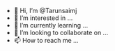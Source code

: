 
- 👋 Hi, I’m @Tarunsaimj
- 👀 I’m interested in ...
- 🌱 I’m currently learning ...
- 💞️ I’m looking to collaborate on ...
- 📫 How to reach me ...

<!---
Tarunsaimj/Tarunsaimj is a ✨ special ✨ repository because its `README.md` (this file) appears on your GitHub profile.
You can click the Preview link to take a look at your changes.
--->
